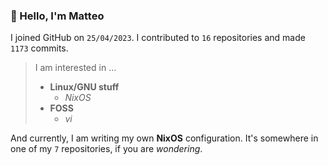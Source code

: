 ### 👋 Hello, I'm Matteo

I joined GitHub on `25/04/2023`.
I contributed to `16` repositories and made `1173` commits.

> I am interested in ...
> 
> - **Linux/GNU stuff**
>     - *NixOS*
> - **FOSS**
>   - *vi*

And currently, I am writing my own **NixOS** configuration. It's somewhere in one of my `7` repositories, if you are *wondering*.
